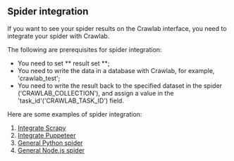 ## Spider integration

If you want to see your spider results on the Crawlab interface, you need to integrate your spider with Crawlab.

The following are prerequisites for spider integration:

- You need to set ** result set **;
- You need to write the data in a database with Crawlab, for example, 'crawlab_test';
- You need to write the result back to the specified dataset in the spider ('CRAWLAB_COLLECTION'), and assign a value in the 'task_id'('CRAWLAB_TASK_ID') field.

Here are some examples of spider integration:

1. [Integrate Scrapy](./Scrapy.md)
2. [Integrate Puppeteer](./Puppeteer.md)
3. [General Python spider](./Python.md)
3. [General Node.js spider](./Nodejs.md)

